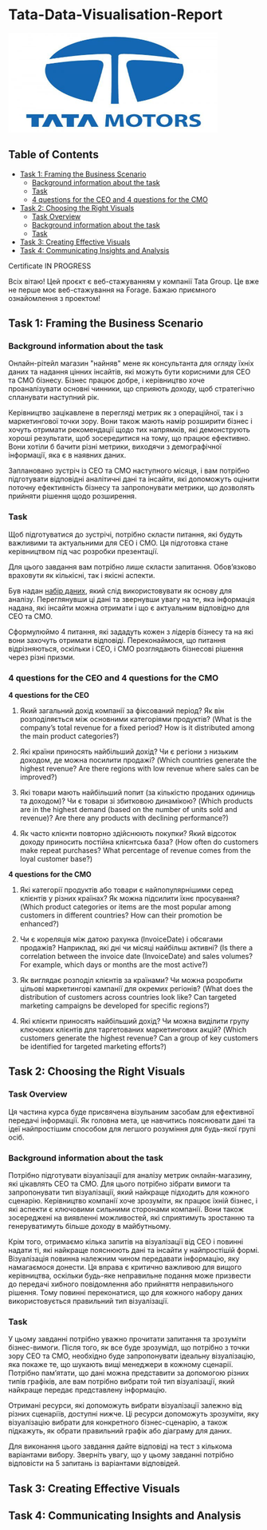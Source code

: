 # Tata-Data-Visualisation-Report

<img src="https://github.com/MaksymYakushev/Tata-Data-Visualisation-Report/blob/main/Images/tata-logo.jpg" width="420" height="200">   

## Table of Contents
- [Task 1: Framing the Business Scenario](#task-1-framing-the-business-scenario)
  - [Background information about the task](#Background-information-about-the-task)
  - [Task](#task)
  - [4 questions for the CEO and 4 questions for the CMO](#4-questions-for-the-ceo-and-4-questions-for-the-cmo)
- [Task 2: Choosing the Right Visuals](#task-2-choosing-the-right-visuals)
  - [Task Overview](#task-overview)
  - [Background information about the task](#Background-information-about-the-task)
  - [Task](#task)
- [Task 3: Creating Effective Visuals](#task-3-creating-effective-visuals)
- [Task 4: Communicating Insights and Analysis](#task-4-communicating-insights-and-analysis)


Certificate IN PROGRESS

Всіх вітаю! Цей проєкт є веб-стажуванням у компанії Tata Group. Це вже не перше моє веб-стажування на Forage. Бажаю приємного ознайомлення з проeктом!

## Task 1: Framing the Business Scenario

### Background information about the task

Онлайн-рітейл магазин "найняв" мене як консультанта для огляду їхніх даних та надання цінних інсайтів, які можуть бути корисними для CEO та CMO бізнесу. Бізнес працює добре, і керівництво хоче проаналізувати основні чинники, що сприяють доходу, щоб стратегічно спланувати наступний рік.

Керівництво зацікавлене в перегляді метрик як з операційної, так і з маркетингової точки зору. Вони також мають намір розширити бізнес і хочуть отримати рекомендації щодо тих напрямків, які демонструють хороші результати, щоб зосередитися на тому, що працює ефективно. Вони хотіли б бачити різні метрики, виходячи з демографічної інформації, яка є в наявних даних.

Заплановано зустріч із CEO та CMO наступного місяця, і вам потрібно підготувати відповідні аналітичні дані та інсайти, які допоможуть оцінити поточну ефективність бізнесу та запропонувати метрики, що дозволять прийняти рішення щодо розширення.

### Task

Щоб підготуватися до зустрічі, потрібно скласти питання, які будуть важливими та актуальними для CEO і CMO. Ця підготовка стане керівництвом під час розробки презентації.

Для цього завдання вам потрібно лише скласти запитання. Обов’язково враховути як кількісні, так і якісні аспекти.

Був надан [набір даних](https://github.com/MaksymYakushev/Tata-Data-Visualisation-Report/blob/main/Data/Online%20Retail.xlsx), який слід використовувати як основу для аналізу. Переглянувши ці дані та звернувши увагу на те, яка інформація надана, які інсайти можна отримати і що є актуальним відповідно для CEO та CMO.

Сформулюймо 4 питання, які зададуть кожен з лідерів бізнесу та на які вони захочуть отримати відповіді. Переконаймося, що питання відрізняються, оскільки і CEO, і CMO розглядають бізнесові рішення через різні призми.

### 4 questions for the CEO and 4 questions for the CMO

**4 questions for the CEO**
1. Який загальний дохід компанії за фіксований період? Як він розподіляється між основними категоріями продуктів? (What is the company’s total revenue for a fixed period? How is it distributed among the main product categories?)
   
2. Які країни приносять найбільший дохід? Чи є регіони з низьким доходом, де можна посилити продажі? (Which countries generate the highest revenue? Are there regions with low revenue where sales can be improved?)
   
3. Які товари мають найбільший попит (за кількістю проданих одиниць та доходом)? Чи є товари зі збитковою динамікою? (Which products are in the highest demand (based on the number of units sold and revenue)? Are there any products with declining performance?)
   
5. Як часто клієнти повторно здійснюють покупки? Який відсоток доходу приносить постійна клієнтська база? (How often do customers make repeat purchases? What percentage of revenue comes from the loyal customer base?)

**4 questions for the CMO**
1. Які категорії продуктів або товари є найпопулярнішими серед клієнтів у різних країнах? Як можна підсилити їхнє просування? (Which product categories or items are the most popular among customers in different countries? How can their promotion be enhanced?)
   
2. Чи є кореляція між датою рахунка (InvoiceDate) і обсягами продажів? Наприклад, які дні чи місяці найбільш активні? (Is there a correlation between the invoice date (InvoiceDate) and sales volumes? For example, which days or months are the most active?)
   
3. Як виглядає розподіл клієнтів за країнами? Чи можна розробити цільові маркетингові кампанії для окремих регіонів? (What does the distribution of customers across countries look like? Can targeted marketing campaigns be developed for specific regions?)
   
4. Які клієнти приносять найбільший дохід? Чи можна виділити групу ключових клієнтів для таргетованих маркетингових акцій? (Which customers generate the highest revenue? Can a group of key customers be identified for targeted marketing efforts?)

## Task 2: Choosing the Right Visuals

### Task Overview

Ця частина курса буде присвячена візульаним засобам для ефективної передачі інформації. Як головна мета, це навчитись пояснювати дані та ідеї найпростішим способом для легшого розуміння для будь-якої групі осіб.

### Background information about the task

Потрібно підготувати візуалізації для аналізу метрик онлайн-магазину, які цікавлять CEO та CMO. Для цього потрібно зібрати вимоги та запропонувати тип візуалізації, який найкраще підходить для кожного сценарію. Керівництво компанії хоче зрозуміти, як працює їхній бізнес, і які аспекти є ключовими сильними сторонами компанії. Вони також зосереджені на виявленні можливостей, які сприятимуть зростанню та генеруватимуть більше доходу в майбутньому.  

Крім того, отримаємо кілька запитів на візуалізації від CEO і повинні надати ті, які найкраще пояснюють дані та інсайти у найпростішій формі. Візуалізація повинна належним чином передавати інформацію, яку намагаємося донести. Ця вправа є критично важливою для вищого керівництва, оскільки будь-яке неправильне подання може призвести до передачі хибного повідомлення або прийняття неправильного рішення. Тому повинні переконатися, що для кожного набору даних використовується правильний тип візуалізації.  

### Task

У цьому завданні потрібно уважно прочитати запитання та зрозуміти бізнес-вимоги. Після того, як все буде зрозумідл, що потрібно з точки зору CEO та CMO, необхідно буде запропонувати ідеальну візуалізацію, яка покаже те, що шукають вищі менеджери в кожному сценарії. Потрібно пам’ятати, що дані можна представити за допомогою різних типів графіків, але вам потрібно вибрати той тип візуалізації, який найкраще передає представлену інформацію.

Отримані ресурси, які допоможуть вибрати візуалізації залежно від різних сценаріїв, доступні нижче. Ці ресурси допоможуть зрозуміти, яку візуалізацію вибрати для конкретного бізнес-сценарію, а також підкажуть, як обрати правильний графік або діаграму для даних.

Для виконання цього завдання дайте відповіді на тест з кількома варіантами вибору. Зверніть увагу, що у цьому завданні потрібно відповісти на 5 запитань із варіантами відповідей.

## Task 3: Creating Effective Visuals

## Task 4: Communicating Insights and Analysis

